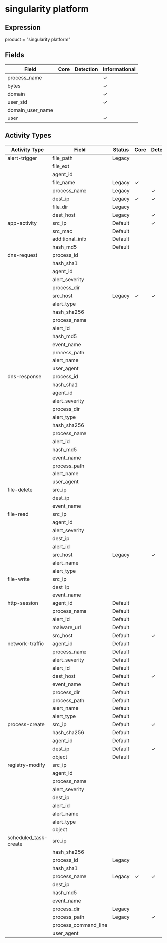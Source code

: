 singularity platform
====================

Expression
----------

product = "singularity platform"

Fields
------

| Field            | Core | Detection | Informational |
| ---------------- | ---- | --------- | ------------- |
| process_name     |      |           | &#10003;      |
| bytes            |      |           | &#10003;      |
| domain           |      |           | &#10003;      |
| user_sid         |      |           | &#10003;      |
| domain_user_name |      |           |               |
| user             |      |           | &#10003;      |

Activity Types
--------------

| Activity Type         | Field                | Status  | Core     | Detection | Informational |
| --------------------- | -------------------- | ------- | -------- | --------- | ------------- |
| alert-trigger         | file_path            | Legacy  |          |           | &#10003;      |
|                       | file_ext             |         |          |           |               |
|                       | agent_id             |         |          |           |               |
|                       | file_name            | Legacy  | &#10003; |           |               |
|                       | process_name         | Legacy  |          | &#10003;  |               |
|                       | dest_ip              | Legacy  | &#10003; | &#10003;  |               |
|                       | file_dir             | Legacy  |          |           | &#10003;      |
|                       | dest_host            | Legacy  |          | &#10003;  |               |
| app-activity          | src_ip               | Default |          | &#10003;  |               |
|                       | src_mac              | Default |          |           | &#10003;      |
|                       | additional_info      | Default |          |           | &#10003;      |
|                       | hash_md5             | Default |          |           | &#10003;      |
| dns-request           | process_id           |         |          |           |               |
|                       | hash_sha1            |         |          |           |               |
|                       | agent_id             |         |          |           |               |
|                       | alert_severity       |         |          |           |               |
|                       | process_dir          |         |          |           |               |
|                       | src_host             | Legacy  | &#10003; | &#10003;  |               |
|                       | alert_type           |         |          |           |               |
|                       | hash_sha256          |         |          |           |               |
|                       | process_name         |         |          |           |               |
|                       | alert_id             |         |          |           |               |
|                       | hash_md5             |         |          |           |               |
|                       | event_name           |         |          |           |               |
|                       | process_path         |         |          |           |               |
|                       | alert_name           |         |          |           |               |
|                       | user_agent           |         |          |           |               |
| dns-response          | process_id           |         |          |           |               |
|                       | hash_sha1            |         |          |           |               |
|                       | agent_id             |         |          |           |               |
|                       | alert_severity       |         |          |           |               |
|                       | process_dir          |         |          |           |               |
|                       | alert_type           |         |          |           |               |
|                       | hash_sha256          |         |          |           |               |
|                       | process_name         |         |          |           |               |
|                       | alert_id             |         |          |           |               |
|                       | hash_md5             |         |          |           |               |
|                       | event_name           |         |          |           |               |
|                       | process_path         |         |          |           |               |
|                       | alert_name           |         |          |           |               |
|                       | user_agent           |         |          |           |               |
| file-delete           | src_ip               |         |          |           |               |
|                       | dest_ip              |         |          |           |               |
|                       | event_name           |         |          |           |               |
| file-read             | src_ip               |         |          |           |               |
|                       | agent_id             |         |          |           |               |
|                       | alert_severity       |         |          |           |               |
|                       | dest_ip              |         |          |           |               |
|                       | alert_id             |         |          |           |               |
|                       | src_host             | Legacy  |          | &#10003;  |               |
|                       | alert_name           |         |          |           |               |
|                       | alert_type           |         |          |           |               |
| file-write            | src_ip               |         |          |           |               |
|                       | dest_ip              |         |          |           |               |
|                       | event_name           |         |          |           |               |
| http-session          | agent_id             | Default |          |           | &#10003;      |
|                       | process_name         | Default |          |           | &#10003;      |
|                       | alert_id             | Default |          |           | &#10003;      |
|                       | malware_url          | Default |          |           | &#10003;      |
|                       | src_host             | Default |          | &#10003;  |               |
| network-traffic       | agent_id             | Default |          |           | &#10003;      |
|                       | process_name         | Default |          |           | &#10003;      |
|                       | alert_severity       | Default |          |           | &#10003;      |
|                       | alert_id             | Default |          |           | &#10003;      |
|                       | dest_host            | Default |          | &#10003;  |               |
|                       | event_name           | Default |          |           | &#10003;      |
|                       | process_dir          | Default |          |           | &#10003;      |
|                       | process_path         | Default |          |           | &#10003;      |
|                       | alert_name           | Default |          |           | &#10003;      |
|                       | alert_type           | Default |          |           | &#10003;      |
| process-create        | src_ip               | Default |          | &#10003;  |               |
|                       | hash_sha256          | Default |          |           | &#10003;      |
|                       | agent_id             | Default |          |           | &#10003;      |
|                       | dest_ip              | Default |          | &#10003;  |               |
|                       | object               | Default |          |           | &#10003;      |
| registry-modify       | src_ip               |         |          |           |               |
|                       | agent_id             |         |          |           |               |
|                       | process_name         |         |          |           |               |
|                       | alert_severity       |         |          |           |               |
|                       | dest_ip              |         |          |           |               |
|                       | alert_id             |         |          |           |               |
|                       | alert_name           |         |          |           |               |
|                       | alert_type           |         |          |           |               |
|                       | object               |         |          |           |               |
| scheduled_task-create | src_ip               |         |          |           |               |
|                       | hash_sha256          |         |          |           |               |
|                       | process_id           | Legacy  |          |           | &#10003;      |
|                       | hash_sha1            |         |          |           |               |
|                       | process_name         | Legacy  | &#10003; | &#10003;  |               |
|                       | dest_ip              |         |          |           |               |
|                       | hash_md5             |         |          |           |               |
|                       | event_name           |         |          |           |               |
|                       | process_dir          | Legacy  |          |           | &#10003;      |
|                       | process_path         | Legacy  |          | &#10003;  |               |
|                       | process_command_line |         |          |           |               |
|                       | user_agent           |         |          |           |               |

